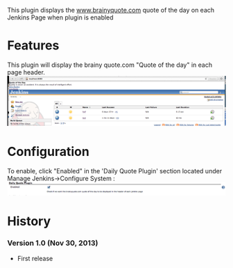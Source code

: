 This plugin displays the www.brainyquote.com quote of the day on each
Jenkins Page when plugin is enabled 

# Features

This plugin will display the brainy quote.com "Quote of the day" in each
page header.
![](docs/images/Screen_Shot_2013-12-01_at_12.03.46_PM.png)

# Configuration

To enable, click "Enabled" in the 'Daily Quote Plugin' section located
under Manage Jenkins-\>Configure System :
![](docs/images/Screen_Shot_2013-12-01_at_12.05.01_PM.png)

# History

### Version 1.0 (Nov 30, 2013)

-   First release
